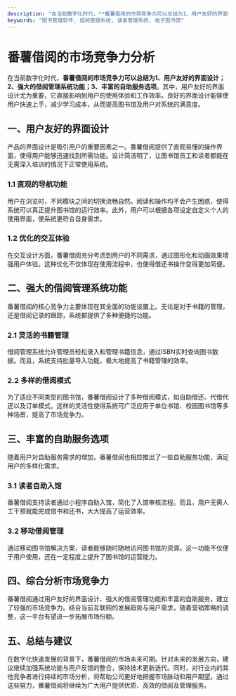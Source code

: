 ```yaml
---
description: "在当前数字化时代，**番薯借阅的市场竞争力可以总结为1、用户友好的界面设计；2、强大的借阅管理系统功能；3、丰富的自助服务选项**。其中，用户友好的界面设计尤为重要，它直接影响到用户的使用体验和工作效率。良好的界面设计能够使用户快速上手，减少学习成本，从而提高图书馆及用户对系统的满意度。"
keywords: "图书管理软件, 借阅管理系统, 读者管理系统, 电子图书馆"
---
```

# 番薯借阅的市场竞争力分析

在当前数字化时代，**番薯借阅的市场竞争力可以总结为1、用户友好的界面设计；2、强大的借阅管理系统功能；3、丰富的自助服务选项**。其中，用户友好的界面设计尤为重要，它直接影响到用户的使用体验和工作效率。良好的界面设计能够使用户快速上手，减少学习成本，从而提高图书馆及用户对系统的满意度。

## 一、用户友好的界面设计

产品的界面设计是吸引用户的重要因素之一。番薯借阅提供了直观易懂的操作界面，使得用户能够迅速找到所需功能。设计简洁明了，让图书馆员工和读者都能在无需深入培训的情况下正常使用系统。

### 1.1 直观的导航功能

用户在浏览时，不同模块之间的切换流畅自然。阅读和操作均不会产生困惑，使得系统可以真正提升图书馆的运行效率。此外，用户可以根据各项设定自定义个人的使用界面，使系统更符合自身需求。

### 1.2 优化的交互体验

在交互设计方面，番薯借阅充分考虑到用户的不同需求，通过图形化和动画效果增强用户体验。这种优化不仅体现在使用流程中，也使得借还书操作变得更加简便。

## 二、强大的借阅管理系统功能

番薯借阅的核心竞争力主要体现在其全面的功能设置上。无论是对于书籍的管理，还是借阅记录的跟踪，系统都提供了多种便捷的功能。

### 2.1 灵活的书籍管理

借阅管理系统允许管理员轻松录入和管理书籍信息，通过ISBN实时查询图书数据。而且，系统支持批量导入功能，极大地提高了书籍管理的效率。

### 2.2 多样的借阅模式

为了适应不同类型的图书馆，番薯借阅设计了多种借阅模式，如自助借还、代借代还以及订单模式。这样的灵活性使得系统可广泛应用于单位书馆、校园图书馆等多种场景，提高了市场竞争力。

## 三、丰富的自助服务选项

随着用户对自助服务需求的增加，番薯借阅也相应推出了一些自助服务功能，满足用户的多样化需求。

### 3.1 读者自助入馆

番薯借阅支持读者通过小程序自助入馆，简化了入馆审核流程。而且，用户无需人工干预就能完成借书和还书，大大提高了运营效率。

### 3.2 移动借阅管理

通过移动图书馆解决方案，读者能够随时随地访问图书馆的资源。这一功能不仅便于用户使用，还在一定程度上提升了图书馆的运营能力。

## 四、综合分析市场竞争力

番薯借阅通过用户友好的界面设计、强大的借阅管理功能和丰富的自助服务，建立了较强的市场竞争力。结合当前互联网的发展趋势与用户需求，随着营销策略的调整，这一平台有望进一步拓展市场份额。

## 五、总结与建议

在数字化快速发展的背景下，番薯借阅的市场未来可期。针对未来的发展方向，建议继续加强系统功能与用户反馈的整合，保持技术更新迭代。同时，对行业内的其他竞争者进行持续的市场分析，将帮助公司更好地把握市场脉动和用户期望。通过这些努力，番薯借阅将继续为广大用户提供优质、高效的借阅及管理服务。
